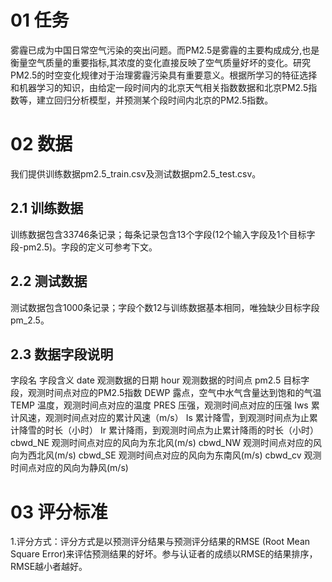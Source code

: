 # 01 任务
雾霾已成为中国日常空气污染的突出问题。而PM2.5是雾霾的主要构成成分,也是衡量空气质量的重要指标,其浓度的变化直接反映了空气质量好坏的变化。研究PM2.5的时空变化规律对于治理雾霾污染具有重要意义。根据所学习的特征选择和机器学习的知识，由给定一段时间内的北京天气相关指数数据和北京PM2.5指数等，建立回归分析模型，并预测某个段时间内北京的PM2.5指数。

# 02 数据
我们提供训练数据pm2.5_train.csv及测试数据pm2.5_test.csv。
## 2.1 训练数据
训练数据包含33746条记录；每条记录包含13个字段(12个输入字段及1个目标字段-pm2.5)。字段的定义可参考下文。

## 2.2 测试数据
测试数据包含1000条记录；字段个数12与训练数据基本相同，唯独缺少目标字段pm_2.5。



## 2.3 数据字段说明
字段名	字段含义
date	观测数据的日期
hour	观测数据的时间点
pm2.5	目标字段，观测时间点对应的PM2.5指数
DEWP	露点，空气中水气含量达到饱和的气温
TEMP	温度，观测时间点对应的温度
PRES	压强，观测时间点对应的压强
Iws	累计风速，观测时间点对应的累计风速（m/s）
Is	累计降雪，到观测时间点为止累计降雪的时长（小时）
Ir	累计降雨，到观测时间点为止累计降雨的时长（小时）
cbwd_NE	观测时间点对应的风向为东北风(m/s)
cbwd_NW	观测时间点对应的风向为西北风(m/s)
cbwd_SE	观测时间点对应的风向为东南风(m/s)
cbwd_cv	观测时间点对应的风向为静风(m/s)


# 03 评分标准
1.评分方式：评分方式是以预测评分结果与预测评分结果的RMSE (Root Mean Square Error)来评估预测结果的好坏。参与认证者的成绩以RMSE的结果排序，RMSE越小者越好。